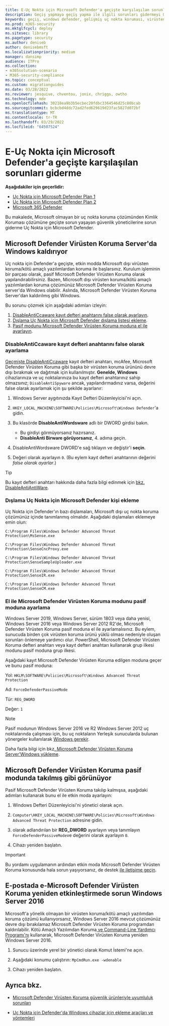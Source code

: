 ```yaml
---
title: E-Uç Nokta için Microsoft Defender'a geçişte karşılaşılan sorunları giderme
description: Geçiş yapmaya geçiş yapma ile ilgili sorunları gidermeyi Uç Nokta için Microsoft Defender.
keywords: geçiş, windows defender, gelişmiş uç nokta koruması, virüsten koruma, kötü amaçlı yazılımdan koruma, pasif modu, etkin mod, sorun giderme
ms.prod: m365-security
ms.mktglfcycl: deploy
ms.sitesec: library
ms.pagetype: security
ms.author: deniseb
author: denisebmsft
ms.localizationpriority: medium
manager: dansimp
audience: ITPro
ms.collection:
- m365solution-scenario
- M365-security-compliance
ms.topic: conceptual
ms.custom: migrationguides
ms.date: 03/28/2022
ms.reviewer: jesquive, chventou, jonix, chriggs, owtho
ms.technology: mde
ms.openlocfilehash: 30218ea9b3b5ecbec20fdbc3364546d25c80bcab
ms.sourcegitcommit: bcbcbd4ddc72ad2fed629619d23fac5827d072bf
ms.translationtype: MT
ms.contentlocale: tr-TR
ms.lasthandoff: 03/29/2022
ms.locfileid: "64507524"
---
```

# <a name="troubleshooting-issues-when-switching-to-microsoft-defender-for-endpoint"></a>E-Uç Nokta için Microsoft Defender'a geçişte karşılaşılan sorunları giderme

**Aşağıdakiler için geçerlidir:**
- [Uç Nokta için Microsoft Defender Plan 1](https://go.microsoft.com/fwlink/?linkid=2154037)
- [Uç Nokta için Microsoft Defender Plan 2](https://go.microsoft.com/fwlink/?linkid=2154037)
- [Microsoft 365 Defender](https://go.microsoft.com/fwlink/?linkid=2118804)

Bu makalede, Microsoft olmayan bir uç nokta koruma çözümünden Kimlik Koruması çözümüne geçişte sorun yaşayan güvenlik yöneticilerine sorun giderme Uç Nokta için Microsoft Defender.

## <a name="microsoft-defender-antivirus-is-getting-uninstalled-on-windows-server"></a>Microsoft Defender Virüsten Koruma Server'da Windows kaldırıyor

Uç nokta için Defender'a geçişte, etkin modda Microsoft dışı virüsten koruma/kötü amaçlı yazılımlardan koruma ile başlarsınız. Kurulum işleminin bir parçası olarak, pasif Microsoft Defender Virüsten Koruma olarak yapılandırabilirsiniz. Bazen, Microsoft dışı virüsten koruma/kötü amaçlı yazılımlardan koruma çözümünüz Microsoft Defender Virüsten Koruma server'da Windows olabilir. Aslında, Microsoft Defender Virüsten Koruma Server'dan kaldırılmış gibi Windows.

Bu sorunu çözmek için aşağıdaki adımları izleyin:

1. [DisableAntiCcaware kayıt defteri anahtarını false olarak ayarlayın](#set-the-disableantispyware-registry-key-to-false).
2. [Dışlama Uç Nokta için Microsoft Defender dışlama listesi ekleme](#add-microsoft-defender-for-endpoint-to-the-exclusion-list).
3. [Pasif modunu Microsoft Defender Virüsten Koruma moduna el ile ayarlayın](#set-microsoft-defender-antivirus-to-passive-mode-manually).

### <a name="set-the-disableantispyware-registry-key-to-false"></a>DisableAntiCcaware kayıt defteri anahtarını false olarak ayarlama

[Geçmişte DisableAntiCcaware](/windows-hardware/customize/desktop/unattend/security-malware-windows-defender-disableantispyware) kayıt defteri anahtarı, mcAfee, Microsoft Defender Virüsten Koruma gibi başka bir virüsten koruma ürününü devre dışı bırakmak ve dağıtmak için kullanılmıştır. **Genelde, Windows** cihazlarınıza ve uç noktalarınıza bu kayıt defteri anahtarınız sahip olmazsınız;  `DisableAntiSpyware` ancak, yapılandırmadınız varsa, değerini false olarak ayarlamak için şu şekilde ayarlanır:

1. Windows Server aygıtınızda Kayıt Defteri Düzenleyicisi'ni açın.

2. `HKEY_LOCAL_MACHINE\SOFTWARE\Policies\Microsoft\Windows Defender`'a gidin.

3. Bu klasörde **DisableAntiWordsware** adlı bir DWORD girdisi bakın.
   - Bu girdiyi görmüyorsanız hazırsanız.
   - **DisableAnti Birware görüyorsanız**, 4. adıma geçin.

4. DisableAntiWordsware DWORD'e sağ tıklayın ve değiştir'i **seçin**.

5. Değeri olarak ayarlayın `0`. (Bu eylem kayıt defteri anahtarının değerini *false olarak ayarlar*.)

> [!TIP]
> Bu kayıt defteri anahtarı hakkında daha fazla bilgi edinmek için [bkz. DisableAntiAntiWare](/windows-hardware/customize/desktop/unattend/security-malware-windows-defender-disableantispyware).

### <a name="add-microsoft-defender-for-endpoint-to-the-exclusion-list"></a>Dışlama Uç Nokta için Microsoft Defender kişi ekleme

Uç Nokta için Defender'ın bazı dışlamaları, Microsoft dışı uç nokta koruma çözümünüz içinde tanımlanmış olmalıdır. Aşağıdaki dışlamaları eklemeye emin olun:

`C:\Program Files\Windows Defender Advanced Threat Protection\MsSense.exe`

`C:\Program Files\Windows Defender Advanced Threat Protection\SenseCncProxy.exe`

`C:\Program Files\Windows Defender Advanced Threat Protection\SenseSampleUploader.exe`

`C:\Program Files\Windows Defender Advanced Threat Protection\SenseIR.exe`

`C:\Program Files\Windows Defender Advanced Threat Protection\SenseCM.exe`

### <a name="set-microsoft-defender-antivirus-to-passive-mode-manually"></a>El ile Microsoft Defender Virüsten Koruma modunu pasif moduna ayarlama

Windows Server 2019, Windows Server, sürüm 1803 veya daha yenisi, Windows Server 2016 veya Windows Server 2012 R2'de, Microsoft Defender Virüsten Koruma pasif moduna el ile ayarlamalısınız. Bu eylem, sunucuda birden çok virüsten koruma ürünü yüklü olması nedeniyle oluşan sorunları önlemeye yardımcı olur. PowerShell, Microsoft Defender Virüsten Koruma defteri anahtarı veya kayıt defteri anahtarı kullanarak grup ilkesi modunu pasif moduna grup ilkesi.

Aşağıdaki kayıt Microsoft Defender Virüsten Koruma edilgen moduna geçer ve bunu pasif moduna:

Yol: `HKLM\SOFTWARE\Policies\Microsoft\Windows Advanced Threat Protection`

Ad: `ForceDefenderPassiveMode`

Tür: `REG_DWORD`

Değer: `1`

> [!NOTE]
> Pasif modunun Windows Server 2016 ve R2 Windows Server 2012 uç noktalarında çalışması için, bu uç noktaların Yerleşik sunucularda bulunan yönergeler kullanılarak [Windows gerekir](configure-server-endpoints.md#windows-server-2012-r2-and-windows-server-2016).

Daha fazla bilgi için bkz[. Microsoft Defender Virüsten Koruma Server'Windows yükleme](microsoft-defender-antivirus-on-windows-server.md).

## <a name="microsoft-defender-antivirus-seems-to-be-stuck-in-passive-mode"></a>Microsoft Defender Virüsten Koruma pasif modunda takılmış gibi görünüyor

Pasif Microsoft Defender Virüsten Koruma takılıp kalmışsa, aşağıdaki adımları kullanarak bunu el ile etkin moda ayarlayın:

1. Windows Defteri Düzenleyicisi'ni yönetici olarak açın.

2. `Computer\HKEY_LOCAL_MACHINE\SOFTWARE\Policies\Microsoft\Windows Advanced Threat Protection` adresine gidin.

3. olarak adlandırılan bir **REG_DWORD** ayarlayın veya tanımlayın `ForceDefenderPassiveMode`ve değerini olarak ayarlayın `0`.

4. Cihazı yeniden başlatın.

> [!IMPORTANT]
> Bu yordamı uygulamanın ardından etkin moda Microsoft Defender Virüsten Koruma konusunda hala sorun yaşıyorsanız, de destek [ile iletişime geçin](../../admin/get-help-support.md).

## <a name="i-am-having-trouble-re-enabling-microsoft-defender-antivirus-on-windows-server-2016"></a>E-postada e-Microsoft Defender Virüsten Koruma yeniden etkinleştirmede sorun Windows Server 2016

Microsoft'a yönelik olmayan bir virüsten koruma/kötü amaçlı yazılımdan koruma çözümü kullanıyorsanız, Windows Server 2016 mevcut çözümünüz devre dışı bırakılamaz Microsoft Defender Virüsten Koruma programdan kaldırılabilir. Kötü Amaçlı Yazılımdan Koruma[ ve Command-Line Yardımcı Programı'nı](command-line-arguments-microsoft-defender-antivirus.md) kullanarak, Microsoft Defender Virüsten Koruma yeniden Windows Server 2016.

1. Sunucu üzerinde yerel bir yönetici olarak Komut İstemi'ne açın.

2. Aşağıdaki konumu çalıştırın: `MpCmdRun.exe -wdenable`

3. Cihazı yeniden başlatın.

## <a name="see-also"></a>Ayrıca bkz.

- [Microsoft Defender Virüsten Koruma güvenlik ürünleriyle uyumluluk sorunları](microsoft-defender-antivirus-compatibility.md)

- [Uç Nokta için Defender'da Windows cihazlar için ekleme araçları ve yöntemleri](configure-endpoints.md) 

